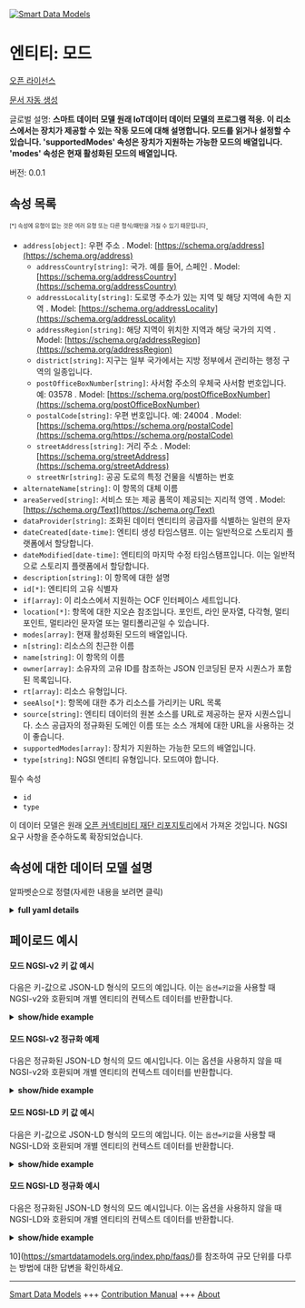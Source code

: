 <!-- 10-Header -->    
[![Smart Data Models](https://smartdatamodels.org/wp-content/uploads/2022/01/SmartDataModels_logo.png "Logo")](https://smartdatamodels.org)    
엔티티: 모드    
=======<!-- /10-Header -->    
<!-- 15-License -->    
[오픈 라이선스](https://github.com/smart-data-models//dataModel.OCF/blob/master/Mode/LICENSE.md)    
[문서 자동 생성](https://docs.google.com/presentation/d/e/2PACX-1vTs-Ng5dIAwkg91oTTUdt8ua7woBXhPnwavZ0FxgR8BsAI_Ek3C5q97Nd94HS8KhP-r_quD4H0fgyt3/pub?start=false&loop=false&delayms=3000#slide=id.gb715ace035_0_60)    
<!-- /15-License -->    
<!-- 20-Description -->    
글로벌 설명: **스마트 데이터 모델 원래 IoT데이터 데이터 모델의 프로그램 적응. 이 리소스에서는 장치가 제공할 수 있는 작동 모드에 대해 설명합니다. 모드를 읽거나 설정할 수 있습니다. 'supportedModes' 속성은 장치가 지원하는 가능한 모드의 배열입니다. 'modes' 속성은 현재 활성화된 모드의 배열입니다.**    
버전: 0.0.1    
<!-- /20-Description -->    
<!-- 30-PropertiesList -->    
## 속성 목록    
<sup><sub>[*] 속성에 유형이 없는 것은 여러 유형 또는 다른 형식/패턴을 가질 수 있기 때문입니다</sub></sup>.    
- `address[object]`: 우편 주소  . Model: [https://schema.org/address](https://schema.org/address)	- `addressCountry[string]`: 국가. 예를 들어, 스페인  . Model: [https://schema.org/addressCountry](https://schema.org/addressCountry)    
	- `addressLocality[string]`: 도로명 주소가 있는 지역 및 해당 지역에 속한 지역  . Model: [https://schema.org/addressLocality](https://schema.org/addressLocality)    
	- `addressRegion[string]`: 해당 지역이 위치한 지역과 해당 국가의 지역  . Model: [https://schema.org/addressRegion](https://schema.org/addressRegion)    
	- `district[string]`: 지구는 일부 국가에서는 지방 정부에서 관리하는 행정 구역의 일종입니다.      
	- `postOfficeBoxNumber[string]`: 사서함 주소의 우체국 사서함 번호입니다. 예: 03578  . Model: [https://schema.org/postOfficeBoxNumber](https://schema.org/postOfficeBoxNumber)    
	- `postalCode[string]`: 우편 번호입니다. 예: 24004  . Model: [https://schema.org/https://schema.org/postalCode](https://schema.org/https://schema.org/postalCode)    
	- `streetAddress[string]`: 거리 주소  . Model: [https://schema.org/streetAddress](https://schema.org/streetAddress)    
	- `streetNr[string]`: 공공 도로의 특정 건물을 식별하는 번호      
- `alternateName[string]`: 이 항목의 대체 이름  - `areaServed[string]`: 서비스 또는 제공 품목이 제공되는 지리적 영역  . Model: [https://schema.org/Text](https://schema.org/Text)- `dataProvider[string]`: 조화된 데이터 엔티티의 공급자를 식별하는 일련의 문자  - `dateCreated[date-time]`: 엔티티 생성 타임스탬프. 이는 일반적으로 스토리지 플랫폼에서 할당합니다.  - `dateModified[date-time]`: 엔티티의 마지막 수정 타임스탬프입니다. 이는 일반적으로 스토리지 플랫폼에서 할당합니다.  - `description[string]`: 이 항목에 대한 설명  - `id[*]`: 엔티티의 고유 식별자  - `if[array]`: 이 리소스에서 지원하는 OCF 인터페이스 세트입니다.  - `location[*]`: 항목에 대한 지오숀 참조입니다. 포인트, 라인 문자열, 다각형, 멀티포인트, 멀티라인 문자열 또는 멀티폴리곤일 수 있습니다.  - `modes[array]`: 현재 활성화된 모드의 배열입니다.  - `n[string]`: 리소스의 친근한 이름  - `name[string]`: 이 항목의 이름  - `owner[array]`: 소유자의 고유 ID를 참조하는 JSON 인코딩된 문자 시퀀스가 포함된 목록입니다.  - `rt[array]`: 리소스 유형입니다.  - `seeAlso[*]`: 항목에 대한 추가 리소스를 가리키는 URL 목록  - `source[string]`: 엔티티 데이터의 원본 소스를 URL로 제공하는 문자 시퀀스입니다. 소스 공급자의 정규화된 도메인 이름 또는 소스 개체에 대한 URL을 사용하는 것이 좋습니다.  - `supportedModes[array]`: 장치가 지원하는 가능한 모드의 배열입니다.  - `type[string]`: NGSI 엔티티 유형입니다. 모드여야 합니다.  <!-- /30-PropertiesList -->    
<!-- 35-RequiredProperties -->    
필수 속성    
- `id`  - `type`  <!-- /35-RequiredProperties -->    
<!-- 40-RequiredProperties -->    
이 데이터 모델은 원래 [오픈 커넥티비티 재단 리포지토리](https://github.com/openconnectivityfoundation/IoTDataModels)에서 가져온 것입니다. NGSI 요구 사항을 준수하도록 확장되었습니다.    
<!-- /40-RequiredProperties -->    
<!-- 50-DataModelHeader -->    
## 속성에 대한 데이터 모델 설명    
알파벳순으로 정렬(자세한 내용을 보려면 클릭)    
<!-- /50-DataModelHeader -->    
<!-- 60-ModelYaml -->    
<details><summary><strong>full yaml details</strong></summary>      
```yaml    
Mode:      
  description: Smart Data Models Program adaptation of the original IoTData data Models. This Resource describes the modes of operation that a Device can provide. The mode can be read or set. The Property 'supportedModes' is an array of possible modes the device supports. The Property 'modes' is an array of the currently active mode(s).      
  properties:      
    address:      
      description: The mailing address      
      properties:      
        addressCountry:      
          description: 'The country. For example, Spain'      
          type: string      
          x-ngsi:      
            model: https://schema.org/addressCountry      
            type: Property      
        addressLocality:      
          description: 'The locality in which the street address is, and which is in the region'      
          type: string      
          x-ngsi:      
            model: https://schema.org/addressLocality      
            type: Property      
        addressRegion:      
          description: 'The region in which the locality is, and which is in the country'      
          type: string      
          x-ngsi:      
            model: https://schema.org/addressRegion      
            type: Property      
        district:      
          description: 'A district is a type of administrative division that, in some countries, is managed by the local government'      
          type: string      
          x-ngsi:      
            type: Property      
        postOfficeBoxNumber:      
          description: 'The post office box number for PO box addresses. For example, 03578'      
          type: string      
          x-ngsi:      
            model: https://schema.org/postOfficeBoxNumber      
            type: Property      
        postalCode:      
          description: 'The postal code. For example, 24004'      
          type: string      
          x-ngsi:      
            model: https://schema.org/https://schema.org/postalCode      
            type: Property      
        streetAddress:      
          description: The street address      
          type: string      
          x-ngsi:      
            model: https://schema.org/streetAddress      
            type: Property      
        streetNr:      
          description: Number identifying a specific property on a public street      
          type: string      
          x-ngsi:      
            type: Property      
      type: object      
      x-ngsi:      
        model: https://schema.org/address      
        type: Property      
    alternateName:      
      description: An alternative name for this item      
      type: string      
      x-ngsi:      
        type: Property      
    areaServed:      
      description: The geographic area where a service or offered item is provided      
      type: string      
      x-ngsi:      
        model: https://schema.org/Text      
        type: Property      
    dataProvider:      
      description: A sequence of characters identifying the provider of the harmonised data entity      
      type: string      
      x-ngsi:      
        type: Property      
    dateCreated:      
      description: Entity creation timestamp. This will usually be allocated by the storage platform      
      format: date-time      
      type: string      
      x-ngsi:      
        type: Property      
    dateModified:      
      description: Timestamp of the last modification of the entity. This will usually be allocated by the storage platform      
      format: date-time      
      type: string      
      x-ngsi:      
        type: Property      
    description:      
      description: A description of this item      
      type: string      
      x-ngsi:      
        type: Property      
    id:      
      anyOf:      
        - description: Identifier format of any NGSI entity      
          maxLength: 256      
          minLength: 1      
          pattern: ^[\w\-\.\{\}\$\+\*\[\]`|~^@!,:\\]+$      
          type: string      
          x-ngsi:      
            type: Property      
        - description: Identifier format of any NGSI entity      
          format: uri      
          type: string      
          x-ngsi:      
            type: Property      
      description: Unique identifier of the entity      
      x-ngsi:      
        type: Property      
    if:      
      description: The OCF Interface set supported by this Resource.      
      items:      
        enum:      
          - oic.if.a      
          - oic.if.baseline      
        type: string      
      minItems: 2      
      readOnly: true      
      type: array      
      uniqueItems: true      
      x-ngsi:      
        type: Property      
    location:      
      description: 'Geojson reference to the item. It can be Point, LineString, Polygon, MultiPoint, MultiLineString or MultiPolygon'      
      oneOf:      
        - description: Geojson reference to the item. Point      
          properties:      
            bbox:      
              items:      
                type: number      
              minItems: 4      
              type: array      
            coordinates:      
              items:      
                type: number      
              minItems: 2      
              type: array      
            type:      
              enum:      
                - Point      
              type: string      
          required:      
            - type      
            - coordinates      
          title: GeoJSON Point      
          type: object      
          x-ngsi:      
            type: GeoProperty      
        - description: Geojson reference to the item. LineString      
          properties:      
            bbox:      
              items:      
                type: number      
              minItems: 4      
              type: array      
            coordinates:      
              items:      
                items:      
                  type: number      
                minItems: 2      
                type: array      
              minItems: 2      
              type: array      
            type:      
              enum:      
                - LineString      
              type: string      
          required:      
            - type      
            - coordinates      
          title: GeoJSON LineString      
          type: object      
          x-ngsi:      
            type: GeoProperty      
        - description: Geojson reference to the item. Polygon      
          properties:      
            bbox:      
              items:      
                type: number      
              minItems: 4      
              type: array      
            coordinates:      
              items:      
                items:      
                  items:      
                    type: number      
                  minItems: 2      
                  type: array      
                minItems: 4      
                type: array      
              type: array      
            type:      
              enum:      
                - Polygon      
              type: string      
          required:      
            - type      
            - coordinates      
          title: GeoJSON Polygon      
          type: object      
          x-ngsi:      
            type: GeoProperty      
        - description: Geojson reference to the item. MultiPoint      
          properties:      
            bbox:      
              items:      
                type: number      
              minItems: 4      
              type: array      
            coordinates:      
              items:      
                items:      
                  type: number      
                minItems: 2      
                type: array      
              type: array      
            type:      
              enum:      
                - MultiPoint      
              type: string      
          required:      
            - type      
            - coordinates      
          title: GeoJSON MultiPoint      
          type: object      
          x-ngsi:      
            type: GeoProperty      
        - description: Geojson reference to the item. MultiLineString      
          properties:      
            bbox:      
              items:      
                type: number      
              minItems: 4      
              type: array      
            coordinates:      
              items:      
                items:      
                  items:      
                    type: number      
                  minItems: 2      
                  type: array      
                minItems: 2      
                type: array      
              type: array      
            type:      
              enum:      
                - MultiLineString      
              type: string      
          required:      
            - type      
            - coordinates      
          title: GeoJSON MultiLineString      
          type: object      
          x-ngsi:      
            type: GeoProperty      
        - description: Geojson reference to the item. MultiLineString      
          properties:      
            bbox:      
              items:      
                type: number      
              minItems: 4      
              type: array      
            coordinates:      
              items:      
                items:      
                  items:      
                    items:      
                      type: number      
                    minItems: 2      
                    type: array      
                  minItems: 4      
                  type: array      
                type: array      
              type: array      
            type:      
              enum:      
                - MultiPolygon      
              type: string      
          required:      
            - type      
            - coordinates      
          title: GeoJSON MultiPolygon      
          type: object      
          x-ngsi:      
            type: GeoProperty      
      x-ngsi:      
        type: GeoProperty      
    modes:      
      description: The array of the currently active mode(s).      
      items:      
        type: string      
      type: array      
      x-ngsi:      
        type: Property      
    n:      
      description: Friendly name of the Resource      
      maxLength: 64      
      readOnly: true      
      type: string      
      x-ngsi:      
        type: Property      
    name:      
      description: The name of this item      
      type: string      
      x-ngsi:      
        type: Property      
    owner:      
      description: A List containing a JSON encoded sequence of characters referencing the unique Ids of the owner(s)      
      items:      
        anyOf:      
          - description: Identifier format of any NGSI entity      
            maxLength: 256      
            minLength: 1      
            pattern: ^[\w\-\.\{\}\$\+\*\[\]`|~^@!,:\\]+$      
            type: string      
            x-ngsi:      
              type: Property      
          - description: Identifier format of any NGSI entity      
            format: uri      
            type: string      
            x-ngsi:      
              type: Property      
        description: Unique identifier of the entity      
        x-ngsi:      
          type: Property      
      type: array      
      x-ngsi:      
        type: Property      
    rt:      
      description: The Resource Type.      
      items:      
        enum:      
          - oic.r.mode      
        maxLength: 64      
        type: string      
      minItems: 1      
      readOnly: true      
      type: array      
      uniqueItems: true      
      x-ngsi:      
        type: Property      
    seeAlso:      
      description: list of uri pointing to additional resources about the item      
      oneOf:      
        - items:      
            format: uri      
            type: string      
          minItems: 1      
          type: array      
        - format: uri      
          type: string      
      x-ngsi:      
        type: Property      
    source:      
      description: 'A sequence of characters giving the original source of the entity data as a URL. Recommended to be the fully qualified domain name of the source provider, or the URL to the source object'      
      type: string      
      x-ngsi:      
        type: Property      
    supportedModes:      
      description: The array of possible modes the device supports.      
      items:      
        type: string      
      readOnly: true      
      type: array      
      x-ngsi:      
        type: Property      
    type:      
      description: NGSI entity type. It has to be Mode      
      enum:      
        - Mode      
      type: string      
      x-ngsi:      
        type: Property      
  required:      
    - id      
    - type      
  type: object      
  x-derived-from: https://github.com/OpenInterConnect/IoTDataModels/blob/master/ModeResURI.swagger.json      
  x-disclaimer: 'Redistribution and use in source and binary forms, with or without modification, are permitted  provided that the license conditions are met. Copyleft (c) 2022 Contributors to Smart Data Models Program'      
  x-license-url: https://github.com/smart-data-models/dataModel.OCF/blob/master/Mode/LICENSE.md      
  x-model-schema: https://smart-data-models.github.io/dataModel.IoTDataModels/Mode/schema.json      
  x-model-tags: OCF      
  x-version: 0.0.1      
```    
</details>      
<!-- /60-ModelYaml -->    
<!-- 70-MiddleNotes -->    
<!-- /70-MiddleNotes -->    
<!-- 80-Examples -->    
## 페이로드 예시    
#### 모드 NGSI-v2 키 값 예시    
다음은 키-값으로 JSON-LD 형식의 모드의 예입니다. 이는 `옵션=키값`을 사용할 때 NGSI-v2와 호환되며 개별 엔티티의 컨텍스트 데이터를 반환합니다.    
<details><summary><strong>show/hide example</strong></summary>      
```json  
{  
  "id": "urn:ngsi-ld:Mode:id:FVHJ:32077177",  
  "dateCreated": "1988-07-25T10:28:15Z",  
  "dateModified": "1996-11-19T09:06:48Z",  
  "source": "Agreement federal business site alone go. Into exactly act note cause.",  
  "name": "Music explain one billion west picture. Home design play thought. Travel ok kitchen shake become.",  
  "alternateName": "Majority keep challenge woman particularly early which.",  
  "description": "Arm born drug fall charge civil of",  
  "dataProvider": "Down and office. Age word live within thank.",  
  "owner": [  
    "urn:ngsi-ld:Mode:items:RPXN:10063362",  
    "urn:ngsi-ld:Mode:items:GGQJ:10808013"  
  ],  
  "seeAlso": [  
    "urn:ngsi-ld:Mode:items:PYNJ:22077308"  
  ],  
  "location": {  
    "type": "Point",  
    "coordinates": [  
      -63.5106485,  
      -90.677538  
    ]  
  },  
  "address": {  
    "streetAddress": "Despite product author another s",  
    "addressLocality": "Art war term know but. Region drop on high amount myself. Report economy president easy want.",  
    "addressRegion": "Born including scientist window stock deep. Type",  
    "addressCountry": "Suggest fund manager far. Accept that leader natural perform their partner media. His way the thought force.",  
    "postalCode": "Laugh increase little.",  
    "postOfficeBoxNumber": "President reason se",  
    "streetNr": "Type decide difference meeting language place. Agent televisio",  
    "district": "Discuss effort employee the envi"  
  },  
  "areaServed": "It u",  
  "rt": [  
    "oic.r.mode"  
  ],  
  "modes": [  
    "Mouth personal notice. Do lette",  
    "Lawyer situation single huge. Up simply fine itself themsel"  
  ],  
  "supportedModes": [  
    "Decision already serious nature anyone peace ago. Baby but onto region.",  
    "Focus hotel smile record. Risk around dream second dream quality onto."  
  ],  
  "n": "Fire customer surface. Like",  
  "if": [  
    "oic.if.baseline",  
    "oic.if.a"  
  ],  
  "type": "Mode"  
}  
```  
</details>    
#### 모드 NGSI-v2 정규화 예제    
다음은 정규화된 JSON-LD 형식의 모드 예시입니다. 이는 옵션을 사용하지 않을 때 NGSI-v2와 호환되며 개별 엔티티의 컨텍스트 데이터를 반환합니다.    
<details><summary><strong>show/hide example</strong></summary>      
```json  
{  
  "id": "urn:ngsi-ld:Mode:id:FVHJ:32077177",  
  "dateCreated": {  
    "type": "DateTime",  
    "value": "1988-07-25T10:28:15Z"  
  },  
  "dateModified": {  
    "type": "DateTime",  
    "value": "1996-11-19T09:06:48Z"  
  },  
  "source": {  
    "type": "Text",  
    "value": "Agreement federal business site alone go. Into exactly act note cause."  
  },  
  "name": {  
    "type": "Text",  
    "value": "Music explain one billion west picture. Home design play thought. Travel ok kitchen shake become."  
  },  
  "alternateName": {  
    "type": "Text",  
    "value": "Majority keep challenge woman particularly early which."  
  },  
  "description": {  
    "type": "Text",  
    "value": "Arm born drug fall charge civil of"  
  },  
  "dataProvider": {  
    "type": "Text",  
    "value": "Down and office. Age word live within thank."  
  },  
  "owner": {  
    "type": "StructuredValue",  
    "value": [  
      "urn:ngsi-ld:Mode:items:RPXN:10063362",  
      "urn:ngsi-ld:Mode:items:GGQJ:10808013"  
    ]  
  },  
  "seeAlso": {  
    "type": "StructuredValue",  
    "value": [  
      "urn:ngsi-ld:Mode:items:PYNJ:22077308"  
    ]  
  },  
  "location": {  
    "type": "geo:json",  
    "value": {  
      "type": "Point",  
      "coordinates": [  
        -63.5106485,  
        -90.677538  
      ]  
    }  
  },  
  "address": {  
    "type": "StructuredValue",  
    "value": {  
      "streetAddress": "Despite product author another s",  
      "addressLocality": "Art war term know but. Region drop on high amount myself. Report economy president easy want.",  
      "addressRegion": "Born including scientist window stock deep. Type",  
      "addressCountry": "Suggest fund manager far. Accept that leader natural perform their partner media. His way the thought force.",  
      "postalCode": "Laugh increase little.",  
      "postOfficeBoxNumber": "President reason se",  
      "streetNr": "Type decide difference meeting language place. Agent televisio",  
      "district": "Discuss effort employee the envi"  
    }  
  },  
  "areaServed": {  
    "type": "Text",  
    "value": "It u"  
  },  
  "rt": {  
    "type": "StructuredValue",  
    "value": [  
      "oic.r.mode"  
    ]  
  },  
  "modes": {  
    "type": "StructuredValue",  
    "value": [  
      "Mouth personal notice. Do lette",  
      "Lawyer situation single huge. Up simply fine itself themsel"  
    ]  
  },  
  "supportedModes": {  
    "type": "StructuredValue",  
    "value": [  
      "Decision already serious nature anyone peace ago. Baby but onto region.",  
      "Focus hotel smile record. Risk around dream second dream quality onto."  
    ]  
  },  
  "n": {  
    "type": "Text",  
    "value": "Fire customer surface. Like"  
  },  
  "if": {  
    "type": "StructuredValue",  
    "value": [  
      "oic.if.baseline",  
      "oic.if.a"  
    ]  
  },  
  "type": "Mode"  
}  
```  
</details>    
#### 모드 NGSI-LD 키 값 예시    
다음은 키-값으로 JSON-LD 형식의 모드의 예입니다. 이는 `옵션=키값`을 사용할 때 NGSI-LD와 호환되며 개별 엔티티의 컨텍스트 데이터를 반환합니다.    
<details><summary><strong>show/hide example</strong></summary>      
```json  
{  
  "id": "urn:ngsi-ld:Mode:id:FVHJ:32077177",  
  "dateCreated": "1988-07-25T10:28:15Z",  
  "dateModified": "1996-11-19T09:06:48Z",  
  "source": "Agreement federal business site alone go. Into exactly act note cause.",  
  "name": "Music explain one billion west picture. Home design play thought. Travel ok kitchen shake become.",  
  "alternateName": "Majority keep challenge woman particularly early which.",  
  "description": "Arm born drug fall charge civil of",  
  "dataProvider": "Down and office. Age word live within thank.",  
  "owner": [  
    "urn:ngsi-ld:Mode:items:RPXN:10063362",  
    "urn:ngsi-ld:Mode:items:GGQJ:10808013"  
  ],  
  "seeAlso": [  
    "urn:ngsi-ld:Mode:items:PYNJ:22077308"  
  ],  
  "location": {  
    "type": "Point",  
    "coordinates": [  
      -63.5106485,  
      -90.677538  
    ]  
  },  
  "address": {  
    "streetAddress": "Despite product author another s",  
    "addressLocality": "Art war term know but. Region drop on high amount myself. Report economy president easy want.",  
    "addressRegion": "Born including scientist window stock deep. Type",  
    "addressCountry": "Suggest fund manager far. Accept that leader natural perform their partner media. His way the thought force.",  
    "postalCode": "Laugh increase little.",  
    "postOfficeBoxNumber": "President reason se",  
    "streetNr": "Type decide difference meeting language place. Agent televisio",  
    "district": "Discuss effort employee the envi"  
  },  
  "areaServed": "It u",  
  "rt": [  
    "oic.r.mode"  
  ],  
  "modes": [  
    "Mouth personal notice. Do lette",  
    "Lawyer situation single huge. Up simply fine itself themsel"  
  ],  
  "supportedModes": [  
    "Decision already serious nature anyone peace ago. Baby but onto region.",  
    "Focus hotel smile record. Risk around dream second dream quality onto."  
  ],  
  "n": "Fire customer surface. Like",  
  "if": [  
    "oic.if.baseline",  
    "oic.if.a"  
  ],  
  "type": "Mode",  
  "@context": [  
    "https://smartdatamodels.org/context.jsonld"  
  ]  
}  
```  
</details>    
#### 모드 NGSI-LD 정규화 예시    
다음은 정규화된 JSON-LD 형식의 모드 예시입니다. 이는 옵션을 사용하지 않을 때 NGSI-LD와 호환되며 개별 엔티티의 컨텍스트 데이터를 반환합니다.    
<details><summary><strong>show/hide example</strong></summary>      
```json  
{  
    "id": "urn:ngsi-ld:Mode:id:FVHJ:32077177",  
    "dateCreated": {  
        "type": "Property",  
        "value": {  
            "@type": "DateTime",  
            "@value": "1988-07-25T10:28:15Z"  
        }  
    },  
    "dateModified": {  
        "type": "Property",  
        "value": {  
            "@type": "DateTime",  
            "@value": "1996-11-19T09:06:48Z"  
        }  
    },  
    "source": {  
        "type": "Property",  
        "value": "Agreement federal business site alone go. Into exactly act note cause."  
    },  
    "name": {  
        "type": "Property",  
        "value": "Music explain one billion west picture. Home design play thought. Travel ok kitchen shake become."  
    },  
    "alternateName": {  
        "type": "Property",  
        "value": "Majority keep challenge woman particularly early which."  
    },  
    "description": {  
        "type": "Property",  
        "value": "Arm born drug fall charge civil of"  
    },  
    "dataProvider": {  
        "type": "Property",  
        "value": "Down and office. Age word live within thank."  
    },  
    "owner": {  
        "type": "Property",  
        "value": [  
            "urn:ngsi-ld:Mode:items:RPXN:10063362",  
            "urn:ngsi-ld:Mode:items:GGQJ:10808013"  
        ]  
    },  
    "seeAlso": {  
        "type": "Property",  
        "value": [  
            "urn:ngsi-ld:Mode:items:PYNJ:22077308"  
        ]  
    },  
    "location": {  
        "type": "GeoProperty",  
        "value": {  
            "type": "Point",  
            "coordinates": [  
                -63.5106485,  
                -90.677538  
            ]  
        }  
    },  
    "address": {  
        "type": "Property",  
        "value": {  
            "streetAddress": "Despite product author another s",  
            "addressLocality": "Art war term know but. Region drop on high amount myself. Report economy president easy want.",  
            "addressRegion": "Born including scientist window stock deep. Type",  
            "addressCountry": "Suggest fund manager far. Accept that leader natural perform their partner media. His way the thought force.",  
            "postalCode": "Laugh increase little.",  
            "postOfficeBoxNumber": "President reason se",  
            "streetNr": "Type decide difference meeting language place. Agent televisio",  
            "district": "Discuss effort employee the envi"  
        }  
    },  
    "areaServed": {  
        "type": "Property",  
        "value": "It u"  
    },  
    "rt": {  
        "type": "Property",  
        "value": [  
            "oic.r.mode"  
        ]  
    },  
    "modes": {  
        "type": "Property",  
        "value": [  
            "Mouth personal notice. Do lette",  
            "Lawyer situation single huge. Up simply fine itself themsel"  
        ]  
    },  
    "supportedModes": {  
        "type": "Property",  
        "value": [  
            "Decision already serious nature anyone peace ago. Baby but onto region.",  
            "Focus hotel smile record. Risk around dream second dream quality onto."  
        ]  
    },  
    "n": {  
        "type": "Property",  
        "value": "Fire customer surface. Like"  
    },  
    "if": {  
        "type": "Property",  
        "value": [  
            "oic.if.baseline",  
            "oic.if.a"  
        ]  
    },  
    "type": "Mode",  
    "@context": [  
        "https://smartdatamodels.org/context.jsonld"  
    ]  
}  
```  
</details><!-- /80-Examples -->    
<!-- 90-FooterNotes -->    
<!-- /90-FooterNotes -->    
<!-- 95-Units -->    
10](https://smartdatamodels.org/index.php/faqs/)를 참조하여 규모 단위를 다루는 방법에 대한 답변을 확인하세요.    
<!-- /95-Units -->    
<!-- 97-LastFooter -->    
---    
[Smart Data Models](https://smartdatamodels.org) +++ [Contribution Manual](https://bit.ly/contribution_manual) +++ [About](https://bit.ly/Introduction_SDM)<!-- /97-LastFooter -->    
